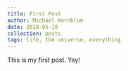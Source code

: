 ```yaml
---
title: First Post
author: Michael Kornblum
date: 2018-05-10
collection: posts
tags: life, the universe, everything
---
```


This is my first post. Yay!